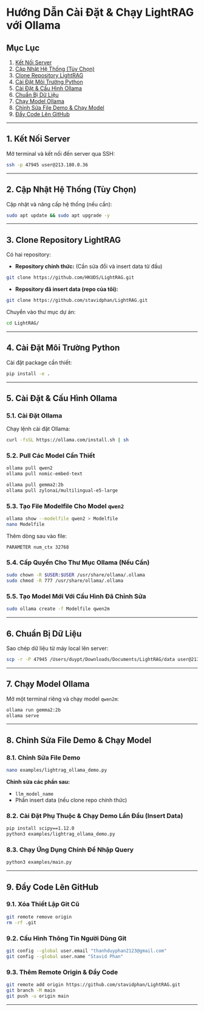 # Hướng Dẫn Cài Đặt & Chạy LightRAG với Ollama

## Mục Lục
1. [Kết Nối Server](#1-kết-nối-server)
2. [Cập Nhật Hệ Thống (Tùy Chọn)](#2-cập-nhật-hệ-thống-tùy-chọn)
3. [Clone Repository LightRAG](#3-clone-repository-lightrag)
4. [Cài Đặt Môi Trường Python](#4-cài-đặt-môi-trường-python)
5. [Cài Đặt & Cấu Hình Ollama](#5-cài-đặt--cấu-hình-ollama)
6. [Chuẩn Bị Dữ Liệu](#6-chuẩn-bị-dữ-liệu)
7. [Chạy Model Ollama](#7-chạy-model-ollama)
8. [Chỉnh Sửa File Demo & Chạy Model](#8-chỉnh-sửa-file-demo--chạy-model)
9. [Đẩy Code Lên GitHub](#9-đẩy-code-lên-github)

---

## 1. Kết Nối Server
Mở terminal và kết nối đến server qua SSH:
```bash
ssh -p 47945 user@213.180.0.36
```

---

## 2. Cập Nhật Hệ Thống (Tùy Chọn)
Cập nhật và nâng cấp hệ thống (nếu cần):
```bash
sudo apt update && sudo apt upgrade -y
```

---

## 3. Clone Repository LightRAG
Có hai repository:
- **Repository chính thức:** (Cần sửa đổi và insert data từ đầu)
```bash
git clone https://github.com/HKUDS/LightRAG.git
```
- **Repository đã insert data (repo của tôi):**
```bash
git clone https://github.com/stavidphan/LightRAG.git
```

Chuyển vào thư mục dự án:
```bash
cd LightRAG/
```

---

## 4. Cài Đặt Môi Trường Python
Cài đặt package cần thiết:
```bash
pip install -e .
```

---

## 5. Cài Đặt & Cấu Hình Ollama

### 5.1. Cài Đặt Ollama
Chạy lệnh cài đặt Ollama:
```bash
curl -fsSL https://ollama.com/install.sh | sh
```

### 5.2. Pull Các Model Cần Thiết
```bash
ollama pull qwen2
ollama pull nomic-embed-text

ollama pull gemma2:2b
ollama pull zylonai/multilingual-e5-large
```

### 5.3. Tạo File Modelfile Cho Model `qwen2`
```bash
ollama show --modelfile qwen2 > Modelfile
nano Modelfile
```
Thêm dòng sau vào file:
```
PARAMETER num_ctx 32768
```

### 5.4. Cấp Quyền Cho Thư Mục Ollama (Nếu Cần)
```bash
sudo chown -R $USER:$USER /usr/share/ollama/.ollama
sudo chmod -R 777 /usr/share/ollama/.ollama
```

### 5.5. Tạo Model Mới Với Cấu Hình Đã Chỉnh Sửa
```bash
sudo ollama create -f Modelfile qwen2m
```

---

## 6. Chuẩn Bị Dữ Liệu
Sao chép dữ liệu từ máy local lên server:
```bash
scp -r -P 47945 /Users/duypt/Downloads/Documents/LightRAG/data user@213.180.0.36:./LightRAG
```

---

## 7. Chạy Model Ollama
Mở một terminal riêng và chạy model `qwen2m`:
```bash
ollama run gemma2:2b
ollama serve
```

---

## 8. Chỉnh Sửa File Demo & Chạy Model

### 8.1. Chỉnh Sửa File Demo
```bash
nano examples/lightrag_ollama_demo.py
```
**Chỉnh sửa các phần sau:**
- `llm_model_name`
- Phần insert data (nếu clone repo chính thức)

### 8.2. Cài Đặt Phụ Thuộc & Chạy Demo Lần Đầu (Insert Data)
```bash
pip install scipy==1.12.0
python3 examples/lightrag_ollama_demo.py
```

### 8.3. Chạy Ứng Dụng Chính Để Nhập Query
```bash
python3 examples/main.py
```

---

## 9. Đẩy Code Lên GitHub

### 9.1. Xóa Thiết Lập Git Cũ
```bash
git remote remove origin
rm -rf .git
```

### 9.2. Cấu Hình Thông Tin Người Dùng Git
```bash
git config --global user.email "thanhduyphan2123@gmail.com"
git config --global user.name "Stavid Phan"
```

### 9.3. Thêm Remote Origin & Đẩy Code
```bash
git remote add origin https://github.com/stavidphan/LightRAG.git
git branch -M main
git push -u origin main
```

---